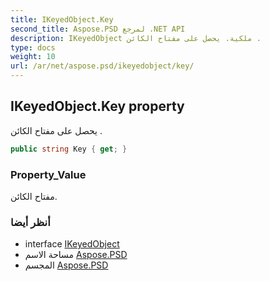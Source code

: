 ```yaml
---
title: IKeyedObject.Key
second_title: Aspose.PSD لمرجع .NET API
description: IKeyedObject ملكية. يحصل على مفتاح الكائن .
type: docs
weight: 10
url: /ar/net/aspose.psd/ikeyedobject/key/
---
```

## IKeyedObject.Key property

يحصل على مفتاح الكائن .

```csharp
public string Key { get; }
```

### Property_Value

مفتاح الكائن.

### أنظر أيضا

* interface [IKeyedObject](../)
* مساحة الاسم [Aspose.PSD](../../ikeyedobject/)
* المجسم [Aspose.PSD](../../../)


